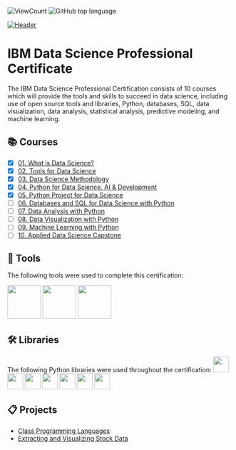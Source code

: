 ![ViewCount](https://views.whatilearened.today/views/github/adam951502/IBM_Data_Science_Professional_Certification.svg?cache=remove)
![GitHub top language](https://img.shields.io/github/languages/top/adam951502/IBM_Data_Science_Professional_Certificate?style=flat)

[![Header](https://user-images.githubusercontent.com/52702712/197857942-3ef1eb26-d9a6-4930-b430-326afcbb8d3f.png)](https://www.coursera.org/professional-certificates/ibm-data-science)



# IBM Data Science Professional Certificate

The IBM Data Science Professional Certification consists of 10 courses which will provide the tools and skills to succeed in data science, including use of open source tools and libraries, Python, databases, SQL, data visualization, data analysis, statistical analysis, predictive modeling, and machine learning.




## :books: Courses
- [x] [01. What is Data Science?](01.%20What%20is%20Data%20Science/)
- [x] [02. Tools for Data Science](02.%20Tools%20for%20Data%20Science/)
- [x] [03. Data Science Methodology](03.%20Data%20Science%20Methodology)
- [x] [04. Python for Data Science, AI & Development](04.%20Python%20for%20Data%20Science%2C%20AI%20%26%20Development/)
- [x] [05. Python Project for Data Science](05.%20Python%20Project%20for%20Data%20Science/)
- [ ] [06. Databases and SQL for Data Science with Python](06.%20Databases%20and%20SQL%20for%20Data%20Science%20with%20Python/)
- [ ] [07. Data Analysis with Python](07.%20Data%20Analysis%20with%20Python/)
- [ ] [08. Data Visualization with Python](08.%20Data%20Visualization%20with%20Python/)
- [ ] [09. Machine Learning with Python](09.%20Machine%20Learning%20with%20Python/)
- [ ] [10. Applied Data Science Capstone](10.%20Applied%20Data%20Science%20Capstone/)

## :toolbox: Tools
The following tools were used to complete this certification: 

[<img src="https://user-images.githubusercontent.com/52702712/198737283-f27df526-5d1f-41c9-b259-2cb5be49e988.png" height="75">](https://www.w3schools.com/python/)
<img src="https://user-images.githubusercontent.com/52702712/198736730-54c64a0c-4d21-4cc6-95c7-2bdc532829a6.png" height="75">
<img src="https://user-images.githubusercontent.com/52702712/198736642-4996fa57-8f26-4e00-911f-9d307859cc4d.png" height="75">


## :hammer_and_wrench: Libraries
The following Python libraries were used throughout the certification:
  <img  src="https://user-images.githubusercontent.com/84391594/152706127-ce41990f-2588-472a-b5df-6b403a5947e6.png" height="35">
  <img  src="https://user-images.githubusercontent.com/52702712/198732726-4ddf12d8-7124-4df5-a013-5bbf5339b3db.png" height="35">
  <img  src="https://user-images.githubusercontent.com/52702712/198732854-5d10cb9c-b937-4d59-b899-d056b671335b.png" height="35">
  <img  src="https://user-images.githubusercontent.com/84391594/152706135-85cdd35e-922a-414a-a198-c670fbf8fb25.svg" height="35">
  <img  src="https://user-images.githubusercontent.com/84391594/152706148-36f27f03-1967-45d1-82d8-f6c149c6f21c.svg" height="35">
  <img  src="https://user-images.githubusercontent.com/84391594/152706211-7966848a-a2e1-4c4a-bc08-594a4ca6ff07.png" height="35">
  <img  src="https://user-images.githubusercontent.com/84391594/152706217-c0cfd9d8-22ad-4c3b-9ac7-70a6cf2799f7.png" height="35">


## :clipboard: Projects
- [Class Programming Languages](https://github.com/adam951502/IBM_Data_Science_Professional_Certificate/blob/main/02.%20Tools%20for%20Data%20Science/Final%20Assignment/Tools%20for%20Data%20Science%20Assignment%20.ipynb)
- [Extracting and Visualizing Stock Data](https://github.com/adam951502/IBM_Data_Science_Professional_Certificate/blob/d7cc04dc216356099094182e08964e8e10cb51bd/05.%20Python%20Project%20for%20Data%20Science/Final%20Assignment/Final%20Assignment.ipynb)
